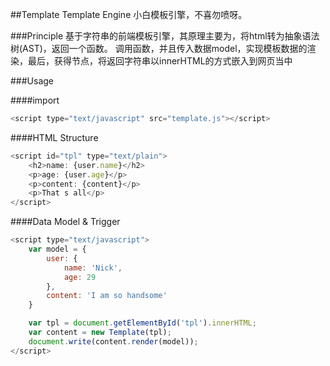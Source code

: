 ##Template Template Engine
小白模板引擎，不喜勿喷呀。

###Principle
基于字符串的前端模板引擎，其原理主要为，将html转为抽象语法树(AST)，返回一个函数。
调用函数，并且传入数据model，实现模板数据的渲染，最后，获得节点，将返回字符串以innerHTML的方式嵌入到网页当中

###Usage

####import
```javascript
<script type="text/javascript" src="template.js"></script>
```
####HTML Structure
```javascript
<script id="tpl" type="text/plain">
	<h2>name: {user.name}</h2>
	<p>age: {user.age}</p>
	<p>content: {content}</p>
	<p>That s all</p>
</script>
```

####Data Model & Trigger
```javascript
<script type="text/javascript">
	var model = {
		user: {
			name: 'Nick',
			age: 29
		},
		content: 'I am so handsome'
	}

	var tpl = document.getElementById('tpl').innerHTML;
	var content = new Template(tpl);
	document.write(content.render(model));
</script>
```


